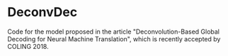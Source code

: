 # DeconvDec
Code for the model proposed in the article "Deconvolution-Based Global Decoding for Neural Machine Translation", which is recently accepted by COLING 2018.
